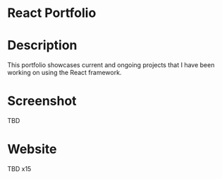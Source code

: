 # React Portfolio

# Description
This portfolio showcases current and ongoing projects that I have been working on using the React framework.

# Screenshot
TBD
# Website
TBD x15
